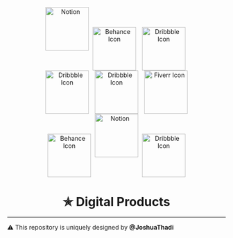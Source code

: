 <!-- MasterHead -->
<div align="center">
<a href="https://www.notion.so/" target="_blank">
  <img src="https://upload.wikimedia.org/wikipedia/commons/e/e9/Notion-logo.svg" alt="Notion" width="100"></a>
<a href="https://www.behance.net/" target="_blank">
  <img src="https://cdn-icons-png.freepik.com/256/2496/2496088.png?semt=ais_hybrid" alt="Behance Icon" width="100" style="vertical-align: middle; margin: 0 5px;"></a>
<!--  <a href="https://www.wix.com/studio" target="_blank">
  <img src="https://play-lh.googleusercontent.com/EbdHNp8uMZcyzHqqf6IxkqYaUf0QjMzJyNOk33qEsrjf0_vVCPKq4QbOCjJx7jZ3LCs=w480-h960" alt="Dribbble Icon" width="100" style="vertical-align: middle; margin: 0 5px;"></a>-->
<a href="https://dribbble.com/" target="_blank">
  <img src="https://cdn-icons-png.flaticon.com/512/124/124037.png" alt="Dribbble Icon" width="100" style="vertical-align: middle; margin: 0 5px;"></a><br>
  
<a href="https://in.pinterest.com/" target="_blank">
  <img src="https://static-00.iconduck.com/assets.00/pinterest-icon-2048x2048-d7p0u7c5.png" alt="Dribbble Icon" width="100" style="vertical-align: middle; margin: 0 5px;"></a>
<a href="https://www.google.com/url?sa=t&source=web&rct=j&opi=89978449&url=https://www.upwork.com/&ved=2ahUKEwiri_jDyryNAxU9RmwGHW3mLToQFnoECAkQAQ&usg=AOvVaw3j8KT1BYya4yXbNUwtswU5" target="_blank">
  <img src="https://static-00.iconduck.com/assets.00/upwork-icon-2048x2048-rrxq98us.png" alt="Dribbble Icon" width="100" style="vertical-align: middle; margin: 0 5px;"></a>
<!--  <a href="https://www.adobe.com/in/products/photoshop.html" target="_blank">
  <img src="https://upload.wikimedia.org/wikipedia/commons/thumb/a/af/Adobe_Photoshop_CC_icon.svg/512px-Adobe_Photoshop_CC_icon.svg.png" alt="Dribbble Icon" width="100" style="vertical-align: middle; margin: 0 5px;"></a>-->
<a href="https://www.fiverr.com/" target="_blank">
  <img src="https://static.vecteezy.com/system/resources/previews/025/732/716/non_2x/fiverr-logo-icon-online-platform-for-freelancers-free-vector.jpg" alt="Fiverr Icon" width="100" style="vertical-align: middle; margin: 0 5px;"></a><br>

<a href="https://www.adobe.com/in/products/illustrator.html" target="_blank">
  <img src="https://upload.wikimedia.org/wikipedia/commons/thumb/f/fb/Adobe_Illustrator_CC_icon.svg/2101px-Adobe_Illustrator_CC_icon.svg.png" alt="Behance Icon" width="100" style="vertical-align: middle; margin: 0 5px;"></a>
<a href="https://www.canva.com/features/free-icons/" target="_blank">
  <img src="https://play-lh.googleusercontent.com/JC3HW-ps59VAEU3vuJoi3I5XB_IQ9ISuILLudUY9uLSW7eKfqtXitrB-fF865rV4TQ=s188" alt="Notion" width="100"></a>
<!--  <a href="https://gumroad.com/" target="_blank">
  <img src="https://iconpusher.com/_next/image?url=https%3A%2F%2Fimg.iconpusher.com%2Fcom.gumroad.app%2F2024.04.22.png&w=640&q=75" alt="Dribbble Icon" width="100" style="vertical-align: middle; margin: 0 5px;"></a>-->
<a href="https://www.figma.com/" target="_blank">
  <img src="https://avatars.githubusercontent.com/u/5155369?s=200&v=4" alt="Dribbble Icon" width="100" style="vertical-align: middle; margin: 0 5px;"></a><br>


<div align="left">
<h1 align="center">✯ Digital Products</h1>






























<!--<div align="center">
    <h3>🌐 My Notion Website and template Link:</h3>

<a href="https://masterjudah-notion-website.super.site/" target="_blank">
  <img width="220px" src="https://img.shields.io/badge/Super.so-Notion-FFA500?style=for-the-badge&logo=notion&logoColor=black&labelColor=FFCB42" alt="Super.so"></a>

<a href="https://soft-saturn-e55.notion.site/Let-s-Do-Today-2f75182f90ee4e8b8cfcb5f5bda9e645" target="_blank">
  <img width="120px" src="https://img.shields.io/badge/NOTION-ffffff?style=for-the-badge&logo=Notion&logoColor=black" alt="NOTION">
</a>

<div>
  <p>
    
  </p>
</div>-->

---

⚠️ This repository is uniquely designed by <strong>@JoshuaThadi</strong>

</div>


<br/>


</div>

</div>

